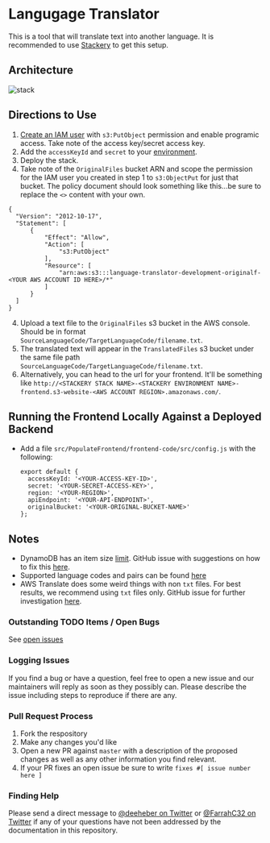# Langugage Translator

This is a tool that will translate text into another language. It is recommended to use [Stackery](https://www.stackery.io/) to get this setup.

## Architecture
![stack](https://user-images.githubusercontent.com/12616554/68421943-1934e900-0154-11ea-8601-b6fc164acffc.png)

## Directions to Use
1. [Create an IAM user](https://docs.aws.amazon.com/IAM/latest/UserGuide/id_users_create.html) with `s3:PutObject` permission and enable programic access. Take note of the access key/secret access key.
2. Add the `accessKeyId` and `secret` to your [environment](https://docs.stackery.io/docs/using-stackery/environments/#setting-configuration-store-values).
3. Deploy the stack.
4. Take note of the `OriginalFiles` bucket ARN and scope the permission for the IAM user you created in step 1 to `s3:ObjectPut` for just that bucket. The policy document should look something like this...be sure to replace the `<>` content with your own.

  ```
  {
    "Version": "2012-10-17",
    "Statement": [
        {
            "Effect": "Allow",
            "Action": [
                "s3:PutObject"
            ],
            "Resource": [
                "arn:aws:s3:::language-translator-development-originalf-<YOUR AWS ACCOUNT ID HERE>/*"
            ]
        }
    ]
  }
  ```

4. Upload a text file to the `OriginalFiles` s3 bucket in the AWS console. Should be in format `SourceLanguageCode/TargetLanguageCode/filename.txt`.
5. The translated text will appear in the `TranslatedFiles` s3 bucket under the same file path `SourceLanguageCode/TargetLanguageCode/filename.txt`.
6. Alternatively, you can head to the url for your frontend. It'll be something like `http://<STACKERY STACK NAME>-<STACKERY ENVIRONMENT NAME>-frontend.s3-website-<AWS ACCOUNT REGION>.amazonaws.com/`.

## Running the Frontend Locally Against a Deployed Backend
- Add a file `src/PopulateFrontend/frontend-code/src/config.js` with the following:
  ```
  export default {
    accessKeyId: '<YOUR-ACCESS-KEY-ID>',
    secret: '<YOUR-SECRET-ACCESS-KEY>',
    region: '<YOUR-REGION>',
    apiEndpoint: '<YOUR-API-ENDPOINT>',
    originalBucket: '<YOUR-ORIGINAL-BUCKET-NAME>'
  };
  ```

## Notes
- DynamoDB has an item size [limit](https://docs.aws.amazon.com/amazondynamodb/latest/developerguide/Limits.html#limits-items). GitHub issue with suggestions on how to fix this [here](https://github.com/stackery/language-translator/issues/6).
- Supported language codes and pairs can be found [here](https://docs.aws.amazon.com/translate/latest/dg/what-is.html)
- AWS Translate does some weird things with non `txt` files. For best results, we recommend using `txt` files only. GitHub issue for further investigation [here](https://github.com/stackery/language-translator/issues/4).

### Outstanding TODO Items / Open Bugs
See [open issues](https://github.com/stackery/language-translator/issues)

### Logging Issues
If you find a bug or have a question, feel free to open a new issue and our maintainers will reply as soon as they possibly can. Please describe the issue including steps to reproduce if there are any.

### Pull Request Process
1. Fork the respository
2. Make any changes you'd like
3. Open a new PR against `master` with a description of the proposed changes as well as any other information you find relevant.
4. If your PR fixes an open issue be sure to write `fixes #[ issue number here ]`

### Finding Help
Please send a direct message to [@deeheber on Twitter](https://twitter.com/deeheber) or [@FarrahC32 on Twitter](https://twitter.com/FarrahC32) if any of your questions have not been addressed by the documentation in this repository.
